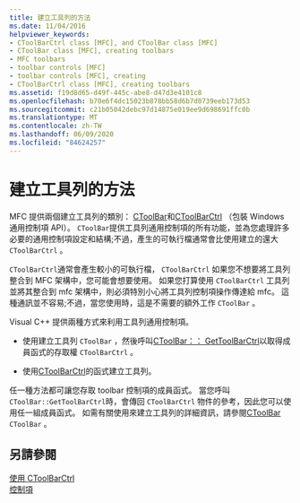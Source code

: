 ```yaml
---
title: 建立工具列的方法
ms.date: 11/04/2016
helpviewer_keywords:
- CToolBarCtrl class [MFC], and CToolBar class [MFC]
- CToolBar class [MFC], creating toolbars
- MFC toolbars
- toolbar controls [MFC]
- toolbar controls [MFC], creating
- CToolBarCtrl class [MFC], creating toolbars
ms.assetid: f19d8d65-d49f-445c-abe8-d47d3e4101c8
ms.openlocfilehash: b70e6f4dc15023b878bb58d6b7d0739eeb173d53
ms.sourcegitcommit: c21b05042debc97d14875e019ee9d698691ffc0b
ms.translationtype: MT
ms.contentlocale: zh-TW
ms.lasthandoff: 06/09/2020
ms.locfileid: "84624257"
---
```

# <a name="methods-of-creating-a-toolbar"></a>建立工具列的方法

MFC 提供兩個建立工具列的類別： [CToolBar](reference/ctoolbar-class.md)和[CToolBarCtrl](reference/ctoolbarctrl-class.md) （包裝 Windows 通用控制項 API）。 `CToolBar`提供工具列通用控制項的所有功能，並為您處理許多必要的通用控制項設定和結構;不過，產生的可執行檔通常會比使用建立的還大 `CToolBarCtrl` 。

`CToolBarCtrl`通常會產生較小的可執行檔， `CToolBarCtrl` 如果您不想要將工具列整合到 MFC 架構中，您可能會想要使用。 如果您打算使用 `CToolBarCtrl` 工具列並將其整合到 mfc 架構中，則必須特別小心將工具列控制項操作傳達給 mfc。 這種通訊並不容易;不過，當您使用時，這是不需要的額外工作 `CToolBar` 。

Visual C++ 提供兩種方式來利用工具列通用控制項。

- 使用建立工具列 `CToolBar` ，然後呼叫[CToolBar：： GetToolBarCtrl](reference/ctoolbar-class.md#gettoolbarctrl)以取得成員函式的存取權 `CToolBarCtrl` 。

- 使用[CToolBarCtrl](reference/ctoolbarctrl-class.md)的函式建立工具列。

任一種方法都可讓您存取 toolbar 控制項的成員函式。 當您呼叫 `CToolBar::GetToolBarCtrl`時，會傳回 `CToolBarCtrl` 物件的參考，因此您可以使用任一組成員函式。 如需有關使用來建立工具列的詳細資訊，請參閱[CToolBar](reference/ctoolbar-class.md) `CToolBar` 。

## <a name="see-also"></a>另請參閱

[使用 CToolBarCtrl](using-ctoolbarctrl.md)<br/>
[控制項](controls-mfc.md)
